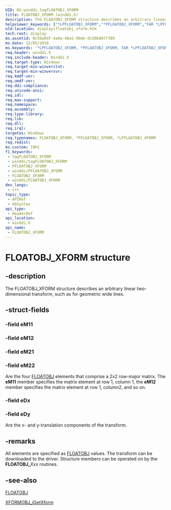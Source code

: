 ```yaml
---
UID: NS:winddi.tagFLOATOBJ_XFORM
title: FLOATOBJ_XFORM (winddi.h)
description: The FLOATOBJ_XFORM structure describes an arbitrary linear two-dimensional transform, such as for geometric wide lines.
helpviewer_keywords: ["*LPFLOATOBJ_XFORM","*PFLOATOBJ_XFORM","FAR *LPFLOATOBJ_XFORM","FAR *LPFLOATOBJ_XFORM structure [Display Devices]","FLOATOBJ_XFORM","FLOATOBJ_XFORM structure [Display Devices]","PFLOATOBJ_XFORM","PFLOATOBJ_XFORM structure pointer [Display Devices]","display.floatobj_xform","grstrcts_a53b73a9-2233-4cdf-bc65-d7db00c3ec9b.xml","winddi/FAR *LPFLOATOBJ_XFORM","winddi/FLOATOBJ_XFORM","winddi/PFLOATOBJ_XFORM"]
old-location: display\floatobj_xform.htm
tech.root: display
ms.assetid: 0c58a0df-4a0a-46e2-90de-dc50b8077709
ms.date: 12/05/2018
ms.keywords: '*LPFLOATOBJ_XFORM, *PFLOATOBJ_XFORM, FAR *LPFLOATOBJ_XFORM, FAR *LPFLOATOBJ_XFORM structure [Display Devices], FLOATOBJ_XFORM, FLOATOBJ_XFORM structure [Display Devices], PFLOATOBJ_XFORM, PFLOATOBJ_XFORM structure pointer [Display Devices], display.floatobj_xform, grstrcts_a53b73a9-2233-4cdf-bc65-d7db00c3ec9b.xml, winddi/FAR *LPFLOATOBJ_XFORM, winddi/FLOATOBJ_XFORM, winddi/PFLOATOBJ_XFORM'
req.header: winddi.h
req.include-header: Winddi.h
req.target-type: Windows
req.target-min-winverclnt: 
req.target-min-winversvr: 
req.kmdf-ver: 
req.umdf-ver: 
req.ddi-compliance: 
req.unicode-ansi: 
req.idl: 
req.max-support: 
req.namespace: 
req.assembly: 
req.type-library: 
req.lib: 
req.dll: 
req.irql: 
targetos: Windows
req.typenames: FLOATOBJ_XFORM, *PFLOATOBJ_XFORM, *LPFLOATOBJ_XFORM
req.redist: 
ms.custom: 19H1
f1_keywords:
 - tagFLOATOBJ_XFORM
 - winddi/tagFLOATOBJ_XFORM
 - PFLOATOBJ_XFORM
 - winddi/PFLOATOBJ_XFORM
 - FLOATOBJ_XFORM
 - winddi/FLOATOBJ_XFORM
dev_langs:
 - c++
topic_type:
 - APIRef
 - kbSyntax
api_type:
 - HeaderDef
api_location:
 - winddi.h
api_name:
 - FLOATOBJ_XFORM
---
```


# FLOATOBJ_XFORM structure


## -description

The FLOATOBJ_XFORM structure describes an arbitrary linear two-dimensional transform, such as for geometric wide lines.

## -struct-fields

### -field eM11

### -field eM12

### -field eM21

### -field eM22

Are the four <a href="https://docs.microsoft.com/windows/desktop/api/winddi/ns-winddi-floatobj">FLOATOBJ</a> elements that comprise a 2x2 row-major matrix. The <b>eM11</b> member specifies the matrix element at row 1, column 1, the <b>eM12</b> member specifies the matrix element at row 1, column2, and so on.

### -field eDx

### -field eDy

Are the x- and y-translation components of the transform.

## -remarks

All elements are specified as <a href="https://docs.microsoft.com/windows/desktop/api/winddi/ns-winddi-floatobj">FLOATOBJ</a> values. The transform can be downloaded to the driver. Structure members can be operated on by the <b>FLOATOBJ_</b><i>Xxx</i> routines.

## -see-also

<a href="https://docs.microsoft.com/windows/desktop/api/winddi/ns-winddi-floatobj">FLOATOBJ</a>



<a href="https://docs.microsoft.com/windows/desktop/api/winddi/nf-winddi-xformobj_igetxform">XFORMOBJ_iGetXform</a>

